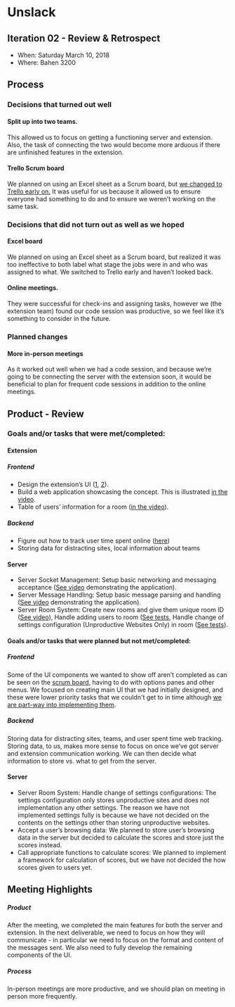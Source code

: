 # Unslack

## Iteration 02 - Review & Retrospect

 * When: Saturday March 10, 2018
 * Where: Bahen 3200

## Process

### Decisions that turned out well

#### Split up into two teams.
This allowed us to focus on getting a functioning server and extension. Also, the task of connecting the two would become more arduous if there are unfinished features in the extension.

#### Trello Scrum board
We planned on using an Excel sheet as a Scrum board, but [we changed to Trello early on.](./images/scrumboard.PNG) It was useful for us because it allowed us to ensure everyone had something to do and to ensure we weren’t working on the same task.

### Decisions that did not turn out as well as we hoped

#### Excel board
We planned on using an Excel sheet as a Scrum board, but realized it was too ineffective to both label what stage the jobs were in and who was assigned to what. We switched to Trello early and haven’t looked back.

#### Online meetings. 
They were successful for check-ins and assigning tasks, however we (the extension team) found our code session was productive, so we feel like it’s something to consider in the future.

### Planned changes

#### More in-person meetings

As it worked out well when we had a code session, and because we’re going to be connecting the server with the extension soon, it would be beneficial to plan for frequent code sessions in addition to the online meetings.

## Product - Review

### Goals and/or tasks that were met/completed:

#### Extension

##### Frontend
* Design the extension’s UI ([1](./images/IMG_20180212_214753.jpg), [2](./images/ui.jpg)).
* Build a web application showcasing the concept. This is illustrated [in the video](https://www.youtube.com/watch?v=7MKS4IA48io).
* Table of users’ information for a room ([in the video](https://www.youtube.com/watch?v=7MKS4IA48io)).
##### Backend
* Figure out how to track user time spent online ([here](deliverables/codesample.txt))
* Storing data for distracting sites, local information about teams

#### Server
* Server Socket Management: Setup basic networking and messaging acceptance ([See video](https://www.youtube.com/watch?v=7MKS4IA48io) demonstrating the application).
* Server Message Handling: Setup basic message parsing and handling ([See video](https://www.youtube.com/watch?v=7MKS4IA48io) demonstrating the application).
* Server Room System: Create new rooms and give them unique room ID ([See video](https://www.youtube.com/watch?v=7MKS4IA48io)), Handle adding users to room ([See tests](project-team-02/src/server/src/tests/RoomManagerTest.java), Handle change of settings configuration (Unproductive Websites Only) in room ([See tests](project-team-02/src/server/src/tests/RoomManagerTest.java)).

#### Goals and/or tasks that were planned but not met/completed:

##### Frontend
Some of the UI components we wanted to show off aren’t completed as can be seen on the [scrum board](./images/scrumboard.PNG), having to do with options panes and other menus. We focused on creating main UI that we had initially designed, and these were lower priority tasks that we couldn't get to in time although [we are part-way into implementing them](./codesample2.txt).

##### Backend
Storing data for distracting sites, teams, and user spent time web tracking. Storing data, to us, makes more sense to focus on once we’ve got server and extension communication working. We can then decide what information to store vs. what to get from the server.

#### Server
* Server Room System: Handle change of settings configurations: The settings configuration only stores unproductive sites and does not implementation any other settings. The reason we have not implemented settings fully is because we have not decided on the contents on the settings other than storing unproductive websites. 
* Accept a user’s browsing data: We planned to store user’s browsing data in the server but decided to calculate the scores and store just the scores instead.
* Call appropriate functions to calculate scores: We planned to implement a framework for calculation of scores, but we have not decided the how scores given to users yet.

## Meeting Highlights

##### Product
After the meeting, we completed the main features for both the server and extension. In the next deliverable, we need to focus on how they will communicate - in particular we need to focus on the format and content of the messages sent. We also need to fully develop the remaining components of the UI.

##### Process
In-person meetings are more productive, and we should plan on meeting in person more frequently.
